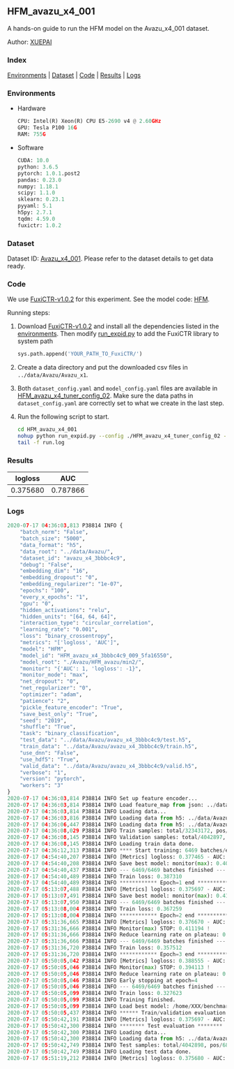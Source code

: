 ## HFM_avazu_x4_001

A hands-on guide to run the HFM model on the Avazu_x4_001 dataset.

Author: [XUEPAI](https://github.com/xue-pai)

### Index
[Environments](#Environments) | [Dataset](#Dataset) | [Code](#Code) | [Results](#Results) | [Logs](#Logs)

### Environments
+ Hardware

  ```python
  CPU: Intel(R) Xeon(R) CPU E5-2690 v4 @ 2.60GHz
  GPU: Tesla P100 16G
  RAM: 755G

  ```

+ Software

  ```python
  CUDA: 10.0
  python: 3.6.5
  pytorch: 1.0.1.post2
  pandas: 0.23.0
  numpy: 1.18.1
  scipy: 1.1.0
  sklearn: 0.23.1
  pyyaml: 5.1
  h5py: 2.7.1
  tqdm: 4.59.0
  fuxictr: 1.0.2
  ```

### Dataset
Dataset ID: [Avazu_x4_001](https://github.com/openbenchmark/BARS/blob/master/ctr_prediction/datasets/Avazu/README.md#Avazu_x4_001). Please refer to the dataset details to get data ready.

### Code

We use [FuxiCTR-v1.0.2](https://github.com/xue-pai/FuxiCTR/tree/v1.0.2) for this experiment. See the model code: [HFM](https://github.com/xue-pai/FuxiCTR/blob/v1.0.2/fuxictr/pytorch/models/HFM.py).

Running steps:

1. Download [FuxiCTR-v1.0.2](https://github.com/xue-pai/FuxiCTR/archive/refs/tags/v1.0.2.zip) and install all the dependencies listed in the [environments](#environments). Then modify [run_expid.py](./run_expid.py#L5) to add the FuxiCTR library to system path
    
    ```python
    sys.path.append('YOUR_PATH_TO_FuxiCTR/')
    ```

2. Create a data directory and put the downloaded csv files in `../data/Avazu/Avazu_x1`.

3. Both `dataset_config.yaml` and `model_config.yaml` files are available in [HFM_avazu_x4_tuner_config_02](./HFM_avazu_x4_tuner_config_02). Make sure the data paths in `dataset_config.yaml` are correctly set to what we create in the last step.

4. Run the following script to start.

    ```bash
    cd HFM_avazu_x4_001
    nohup python run_expid.py --config ./HFM_avazu_x4_tuner_config_02 --expid HFM_avazu_x4_009_8053d0ee --gpu 0 > run.log &
    tail -f run.log
    ```

### Results

| logloss | AUC  |
|:--------------------:|:--------------------:|
| 0.375680 | 0.787866  |


### Logs
```python
2020-07-17 04:36:03,813 P38814 INFO {
    "batch_norm": "False",
    "batch_size": "5000",
    "data_format": "h5",
    "data_root": "../data/Avazu/",
    "dataset_id": "avazu_x4_3bbbc4c9",
    "debug": "False",
    "embedding_dim": "16",
    "embedding_dropout": "0",
    "embedding_regularizer": "1e-07",
    "epochs": "100",
    "every_x_epochs": "1",
    "gpu": "0",
    "hidden_activations": "relu",
    "hidden_units": "[64, 64, 64]",
    "interaction_type": "circular_correlation",
    "learning_rate": "0.001",
    "loss": "binary_crossentropy",
    "metrics": "['logloss', 'AUC']",
    "model": "HFM",
    "model_id": "HFM_avazu_x4_3bbbc4c9_009_5fa16550",
    "model_root": "./Avazu/HFM_avazu/min2/",
    "monitor": "{'AUC': 1, 'logloss': -1}",
    "monitor_mode": "max",
    "net_dropout": "0",
    "net_regularizer": "0",
    "optimizer": "adam",
    "patience": "2",
    "pickle_feature_encoder": "True",
    "save_best_only": "True",
    "seed": "2019",
    "shuffle": "True",
    "task": "binary_classification",
    "test_data": "../data/Avazu/avazu_x4_3bbbc4c9/test.h5",
    "train_data": "../data/Avazu/avazu_x4_3bbbc4c9/train.h5",
    "use_dnn": "False",
    "use_hdf5": "True",
    "valid_data": "../data/Avazu/avazu_x4_3bbbc4c9/valid.h5",
    "verbose": "1",
    "version": "pytorch",
    "workers": "3"
}
2020-07-17 04:36:03,814 P38814 INFO Set up feature encoder...
2020-07-17 04:36:03,814 P38814 INFO Load feature_map from json: ../data/Avazu/avazu_x4_3bbbc4c9/feature_map.json
2020-07-17 04:36:03,814 P38814 INFO Loading data...
2020-07-17 04:36:03,816 P38814 INFO Loading data from h5: ../data/Avazu/avazu_x4_3bbbc4c9/train.h5
2020-07-17 04:36:06,447 P38814 INFO Loading data from h5: ../data/Avazu/avazu_x4_3bbbc4c9/valid.h5
2020-07-17 04:36:08,029 P38814 INFO Train samples: total/32343172, pos/5492052, neg/26851120, ratio/16.98%
2020-07-17 04:36:08,145 P38814 INFO Validation samples: total/4042897, pos/686507, neg/3356390, ratio/16.98%
2020-07-17 04:36:08,145 P38814 INFO Loading train data done.
2020-07-17 04:36:12,313 P38814 INFO **** Start training: 6469 batches/epoch ****
2020-07-17 04:54:40,207 P38814 INFO [Metrics] logloss: 0.377465 - AUC: 0.783979
2020-07-17 04:54:40,208 P38814 INFO Save best model: monitor(max): 0.406514
2020-07-17 04:54:40,437 P38814 INFO --- 6469/6469 batches finished ---
2020-07-17 04:54:40,489 P38814 INFO Train loss: 0.387310
2020-07-17 04:54:40,489 P38814 INFO ************ Epoch=1 end ************
2020-07-17 05:13:07,488 P38814 INFO [Metrics] logloss: 0.375697 - AUC: 0.787760
2020-07-17 05:13:07,491 P38814 INFO Save best model: monitor(max): 0.412063
2020-07-17 05:13:07,950 P38814 INFO --- 6469/6469 batches finished ---
2020-07-17 05:13:08,004 P38814 INFO Train loss: 0.367259
2020-07-17 05:13:08,004 P38814 INFO ************ Epoch=2 end ************
2020-07-17 05:31:36,665 P38814 INFO [Metrics] logloss: 0.376670 - AUC: 0.787865
2020-07-17 05:31:36,666 P38814 INFO Monitor(max) STOP: 0.411194 !
2020-07-17 05:31:36,666 P38814 INFO Reduce learning rate on plateau: 0.000100
2020-07-17 05:31:36,666 P38814 INFO --- 6469/6469 batches finished ---
2020-07-17 05:31:36,720 P38814 INFO Train loss: 0.357512
2020-07-17 05:31:36,720 P38814 INFO ************ Epoch=3 end ************
2020-07-17 05:50:05,042 P38814 INFO [Metrics] logloss: 0.388555 - AUC: 0.782669
2020-07-17 05:50:05,046 P38814 INFO Monitor(max) STOP: 0.394113 !
2020-07-17 05:50:05,046 P38814 INFO Reduce learning rate on plateau: 0.000010
2020-07-17 05:50:05,046 P38814 INFO Early stopping at epoch=4
2020-07-17 05:50:05,046 P38814 INFO --- 6469/6469 batches finished ---
2020-07-17 05:50:05,099 P38814 INFO Train loss: 0.327623
2020-07-17 05:50:05,099 P38814 INFO Training finished.
2020-07-17 05:50:05,099 P38814 INFO Load best model: /home/XXX/benchmarks/Avazu/HFM_avazu/min2/avazu_x4_3bbbc4c9/HFM_avazu_x4_3bbbc4c9_009_5fa16550_model.ckpt
2020-07-17 05:50:05,437 P38814 INFO ****** Train/validation evaluation ******
2020-07-17 05:50:42,191 P38814 INFO [Metrics] logloss: 0.375697 - AUC: 0.787760
2020-07-17 05:50:42,300 P38814 INFO ******** Test evaluation ********
2020-07-17 05:50:42,300 P38814 INFO Loading data...
2020-07-17 05:50:42,300 P38814 INFO Loading data from h5: ../data/Avazu/avazu_x4_3bbbc4c9/test.h5
2020-07-17 05:50:42,749 P38814 INFO Test samples: total/4042898, pos/686507, neg/3356391, ratio/16.98%
2020-07-17 05:50:42,749 P38814 INFO Loading test data done.
2020-07-17 05:51:19,212 P38814 INFO [Metrics] logloss: 0.375680 - AUC: 0.787866

```
